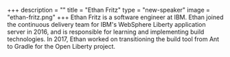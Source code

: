 +++
description = ""
title = "Ethan Fritz"
type = "new-speaker"
image = "ethan-fritz.png"
+++
Ethan Fritz is a software engineer at IBM. Ethan joined the continuous delivery team for IBM's WebSphere Liberty application server in 2016, and is responsible for learning and implementing build technologies. In 2017, Ethan worked on transitioning the build tool from Ant to Gradle for the Open Liberty project.